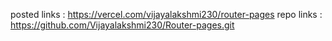 posted links : https://vercel.com/vijayalakshmi230/router-pages
repo links : https://github.com/Vijayalakshmi230/Router-pages.git
